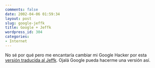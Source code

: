 ```yaml
---
comments: false
date: 2002-04-06 01:59:34
layout: post
slug: google-jeffk
title: Google + Jeffk
wordpress_id: 304
categories:
- Internet
---
```


No sé por qué pero me encantaría cambiar mi Google Hacker por esta [versión traducida al Jeffk](/google.php). Ojalá Google pueda hacerme una versión así.




 
